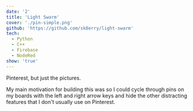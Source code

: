 ```yaml
---
date: '2'
title: 'Light Swarm'
cover: './pin-simple.png'
github: 'https://github.com/sk8erry/light-swarm'
tech:
  - Python
  - C++
  - Firebase
  - NodeRed
show: 'true'
---
```


Pinterest, but just the pictures.

My main motivation for building this was so I could cycle through pins on my boards with the left and right arrow keys and hide the other distracting features that I don't usually use on Pinterest.
